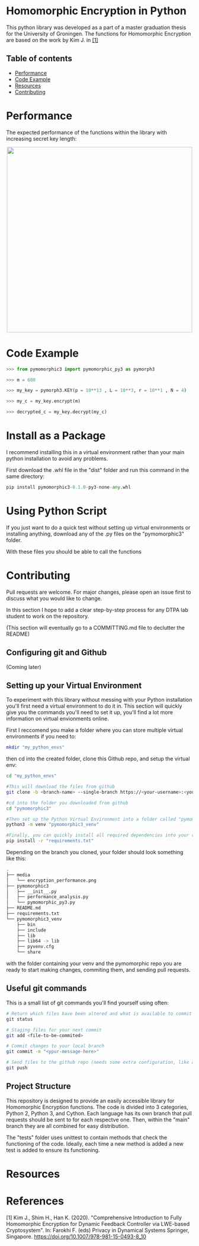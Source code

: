 # Homomorphic Encryption in Python

This python library was developed as a part of a master graduation thesis for the University of Groningen. The functions for Homomorphic Encryption are based on the work by Kim J. in [[1]](#1)


## Table of contents
<!--ts-->
  * [Performance](#performance)
  * [Code Example](#code-example)
  * [Resources](#resources)
  * [Contributing](#contributing)
<!--te-->


# Performance

The expected performance of the functions within the library with increasing secret key length:

<p align="center">
  <img src="https://github.com/M-P-P-C/pymomorphic3/blob/main/media/encryption_performance.png?raw=true" width="500">
</p>

# Code Example

```python
>>> from pymomorphic3 import pymomorphic_py3 as pymorph3

>>> m = 600

>>> my_key = pymorph3.KEY(p = 10**13 , L = 10**3, r = 10**1 , N = 4)

>>> my_c = my_key.encrypt(m)

>>> decrypted_c = my_key.decrypt(my_c)
```
# Install as a Package

I recommend installing this in a virtual environment rather than your main python installation to avoid any problems.

First download the .whl file in the "dist" folder and run this command in the same directory:

```python
pip install pymomorphic3-0.1.0-py3-none-any.whl
```

# Using Python Script

If you just want to do a quick test without setting up virtual environments or installing anything, download any of the .py files on the "pymomorphic3" folder.

With these files you should be able to call the functions

# Contributing

Pull requests are welcome. For major changes, please open an issue first to discuss what you would like to change.

In this section I hope to add a clear step-by-step process for any DTPA lab student to work on the repository.

(This section will eventually go to a COMMITTING.md file to declutter the README)

## Configuring git and Github

(Coming later)

## Setting up your Virtual Environment

To experiment with this library without messing with your Python installation you'll first need a virtual environment to do it in. This section will quickly give you the commands you'll need to set it up, you'll find a lot more information on virtual envionments online.

First I reccomend you make a folder where you can store multiple virtual environments if you need to:

```bash
mkdir "my_python_envs"
```

then cd into the created folder, clone this Github repo, and setup the virtual env:


```bash
cd "my_python_envs" 

#This will download the files from github
git clone -b <branch-name> --single-branch https://<your-username>:<your-private-token>@github.com/M-P-P-C/pymomorphic3.git 

#cd into the folder you downloaded from github
cd "pymomorphic3" 

#Then set up the Python Virtual Environment into a folder called "pymomorphic3_venv"
python3 -m venv "pymomorphic3_venv"

#Finally, you can quickly install all required dependencies into your virtual environment with
pip install -r "requirements.txt"
```
Depending on the branch you cloned, your folder should look something like this:

```bash
.
├── media
│   └── encryption_performance.png
├── pymomorphic3
│   ├── __init__.py
│   ├── performance_analysis.py
│   └── pymomorphic_py3.py
├── README.md
├── requirements.txt
└── pymomorphic3_venv
    ├── bin
    ├── include
    ├── lib
    ├── lib64 -> lib
    ├── pyvenv.cfg
    └── share
```

with the folder containing your venv and the pymomorphic repo you are ready to start making changes, commiting them, and sending pull requests.

## Useful git commands

This is a small list of git commands you'll find yourself using often:

```bash
# Return which files have been altered and what is available to commit
git status 

# Staging files for your next commit
git add <file-to-be-commited>

# Commit changes to your local branch
git commit -m "<ypur-message-here>"

# Send files to the github repo (needs some extra configuration, like a private token)
git push 
```

## Project Structure

This repository is designed to provide an easily accessible library for Homomorphic Encryption functions. The code is divided into 3 categories, Python 2, Python 3, and Cython. Each language has its own branch that pull requests should be sent to for each respectve one. Then, within the "main" branch they are all combined for easy distribution.

The "tests" folder uses unittest to contain methods that check the functioning of the code. Ideally, each time a new method is added a new test is added to ensure its functioning.


# Resources


# References

<a id="1">[1]</a> 
Kim J., Shim H., Han K. (2020). 
"Comprehensive Introduction to Fully Homomorphic Encryption for Dynamic Feedback Controller via LWE-based Cryptosystem". 
In: Farokhi F. (eds) Privacy in Dynamical Systems Springer, Singapore. https://doi.org/10.1007/978-981-15-0493-8_10
